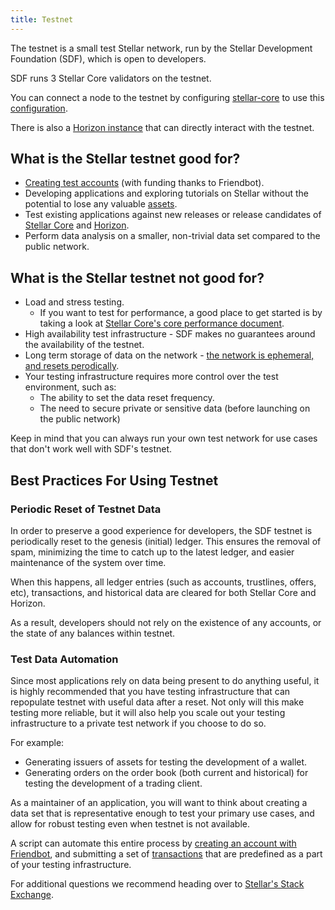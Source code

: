 ```yaml
---
title: Testnet
---
```


The testnet is a small test Stellar network, run by the Stellar Development
Foundation (SDF), which is open to developers.

SDF runs 3 Stellar Core validators on the testnet.

You can connect a node to the testnet by configuring [stellar-core](https://github.com/stellar/stellar-core) to use this
[configuration](https://github.com/stellar/stellar-core/blob/master/docs/stellar-core_testnet.cfg).

There is also a [Horizon instance](https://horizon-testnet.stellar.org/) that
can directly interact with the testnet.

## What is the Stellar testnet good for?

* [Creating test accounts](../get-started/create-account.md) (with funding thanks to Friendbot).
* Developing applications and exploring tutorials on Stellar without the
  potential to lose any valuable [assets](assets.md).
* Test existing applications against new releases or release candidates of
  [Stellar Core](https://github.com/stellar/stellar-core/releases) and [Horizon](https://github.com/stellar/go/releases).
* Perform data analysis on a smaller, non-trivial data set compared to the public network.

## What is the Stellar testnet not good for?

* Load and stress testing.
  * If you want to test for performance, a good place to
    get started is by taking a look at
    [Stellar Core's core performance document](https://github.com/stellar/stellar-core/blob/master/performance-eval.md#networks-to-test-against).
* High availability test infrastructure - SDF makes no guarantees around the
  availability of the testnet.
* Long term storage of data on the network - [the network is ephemeral, and resets perodically](test-net.md#periodic-reset-of-testnet-data).
* Your testing infrastructure requires more control over the test environment,
  such as:
  * The ability to set the data reset frequency.
  * The need to secure private or sensitive data (before launching on the public network)

Keep in mind that you can always run your own test network for use cases that
don't work well with SDF's testnet.

## Best Practices For Using Testnet

### Periodic Reset of Testnet Data
In order to preserve a good experience for developers, the SDF testnet is
periodically reset to the genesis (initial) ledger. This ensures the removal of
spam, minimizing the time to catch up to the latest ledger, and easier
maintenance of the system over time.

When this happens, all ledger entries (such as accounts, trustlines, offers,
etc), transactions, and historical data are cleared for both Stellar Core and
Horizon.

As a result, developers should not rely on the existence of any accounts, or
the state of any balances within testnet.

### Test Data Automation

Since most applications rely on data being present to do anything useful, it is
highly recommended that you have testing infrastructure that can repopulate
testnet with useful data after a reset. Not only will this make testing more
reliable, but it will also help you scale out your testing infrastructure to
a private test network if you choose to do so.

For example:
* Generating issuers of assets for testing the development of a wallet.
* Generating orders on the order book (both current and historical) for testing
  the development of a trading client.

As a maintainer of an application, you will want to think about creating a data
set that is representative enough to test your primary use cases, and allow for
robust testing even when testnet is not available.

A script can automate this entire process by [creating an account with
Friendbot](../get-started/create-account.md), and submitting a set of
[transactions](transactions.md) that are predefined as a part of
your testing infrastructure.

For additional questions we recommend heading over to
[Stellar's Stack Exchange](https://stellar.stackexchange.com/).
